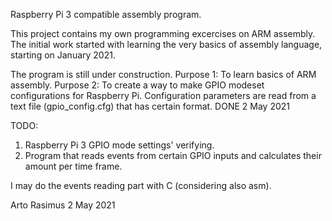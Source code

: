 Raspberry Pi 3 compatible assembly program.


This project contains my own programming excercises on ARM assembly.
The initial work started with learning the very basics of 
assembly language, starting on January 2021.

The program is still under construction.
Purpose 1: To learn basics of ARM assembly.
Purpose 2: To create a way to make GPIO modeset configurations for Raspberry Pi.
           Configuration parameters are read from a text file (gpio_config.cfg) that has certain format.
           DONE 2 May 2021

TODO:
1. Raspberry Pi 3 GPIO mode settings' verifying.
2. Program that reads events from certain GPIO inputs and calculates their amount per time frame.

I may do the events reading part with C (considering also asm).

Arto Rasimus 2 May 2021
